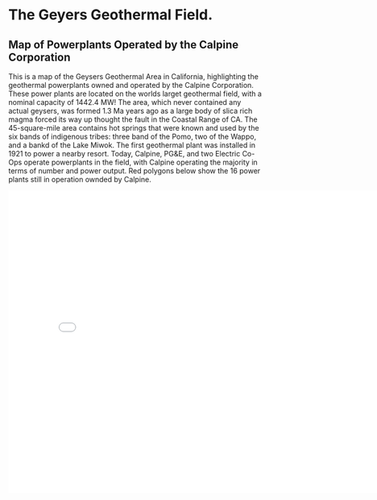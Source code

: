 # The Geyers Geothermal Field. 

## Map of Powerplants Operated by the Calpine Corporation

This is a map of the Geysers Geothermal Area in California, highlighting the geothermal powerplants owned and operated by the Calpine Corporation.   These power plants are located on the worlds larget geothermal field, with a nominal capacity of 1442.4 MW!  The area, which never contained any actual geysers, was formed 1.3 Ma years ago as a large body of slica rich magma forced its way up thought the fault in the Coastal Range of CA.  The 45-square-mile area contains hot springs that were known and used by the six bands of indigenous tribes:  three band of the Pomo, two of the Wappo, and a bankd of the Lake Miwok.  The first geothermal plant was installed in 1921 to power a nearby resort.  Today, Calpine, PG&E, and two Electric Co-Ops operate powerplants in the field, with Calpine operating the majority in terms of number and power output. Red polygons below show the 16 power plants still in operation ownded by Calpine. 

<embed type="text/html" 
src="/map/the_geysers.html" 
width="800" 
height="600">

